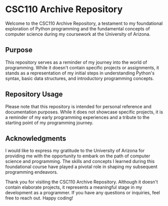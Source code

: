 # CSC110 Archive Repository
Welcome to the CSC110 Archive Repository, a testament to my foundational exploration of Python programming and the fundamental concepts of computer science during my coursework at the University of Arizona.

## Purpose
This repository serves as a reminder of my journey into the world of programming. While it doesn't contain specific projects or assignments, it stands as a representation of my initial steps in understanding Python's syntax, basic data structures, and introductory programming concepts.

## Repository Usage
Please note that this repository is intended for personal reference and documentation purposes. While it does not showcase specific projects, it is a reminder of my early programming experiences and a tribute to the starting point of my programming journey.

## Acknowledgments
I would like to express my gratitude to the University of Arizona for providing me with the opportunity to embark on the path of computer science and programming. The skills and concepts I learned during this foundational course have played a pivotal role in shaping my subsequent programming endeavors.

Thank you for visiting the CSC110 Archive Repository. Although it doesn't contain elaborate projects, it represents a meaningful stage in my development as a programmer. If you have any questions or inquiries, feel free to reach out. Happy coding!
